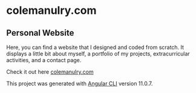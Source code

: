 # colemanulry.com

## Personal Website

Here, you can find a website that I designed and coded from scratch. It displays a little bit about myself, a portfolio of my projects, extracurricular activities, and a contact page.

Check it out here [colemanulry.com](https://colemanulry.com)

This project was generated with [Angular CLI](https://github.com/angular/angular-cli) version 11.0.7.
